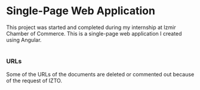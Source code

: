 # Single-Page Web Application

This project was started and completed during my internship at Izmir Chamber of Commerce. This is a single-page web application I created using Angular. 

# 
### URLs
Some of the URLs of the documents are deleted or commented out because of the request of IZTO.
